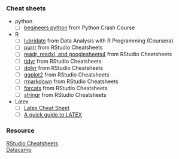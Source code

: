 ### Cheat sheets
- python
  - [ ] [begineers python](https://github.com/lc4695/CheatSheet/blob/main/beginners-python-cheat-sheets.pdf) from Python Crash Course
- R
  - [ ] [lubridate](https://github.com/lc4695/CheatSheet/blob/main/Dates%20and%20times%20with%20lubridate%20Cheat%20Sheet.pdf) from Data Analysis with R Programming (Coursera)
  - [ ] [purrr](https://github.com/lc4695/CheatSheet/blob/main/Apply%20functions%20with%20purrr%20cheatsheet.pdf) from RStudio Cheatsheets
  - [ ] [readr, readxl, and googlesheets4](https://github.com/lc4695/CheatSheet/blob/main/Data%20import%20with%20readr%2C%20readxl%2C%20and%20googlesheets4%20cheatsheet.pdf) from RStudio Cheatsheets
  - [ ] [tidyr](https://github.com/lc4695/CheatSheet/blob/main/Data%20tidying%20with%20tidyr%20cheatsheet.pdf) from RStudio Cheatsheets
  - [ ] [dplyr](https://github.com/lc4695/CheatSheet/blob/main/Data%20transformation%20with%20dplyr%20cheatsheet.pdf) from RStudio Cheatsheets
  - [ ] [ggplot2](https://github.com/lc4695/CheatSheet/blob/main/Data%20visualization%20with%20ggplot2%20cheatsheet.pdf) from RStudio Cheatsheets
  - [ ] [rmarkdown](https://github.com/lc4695/CheatSheet/blob/main/Dynamic%20documents%20with%20rmarkdown%20cheatsheet.pdf) from RStudio Cheatsheets
  - [ ] [forcats](https://github.com/lc4695/CheatSheet/blob/main/Factors%20with%20forcats%20cheatsheet.pdf) from RStudio Cheatsheets
  - [ ] [stringr](https://github.com/lc4695/CheatSheet/blob/main/String%20manipulation%20with%20stringr%20cheatsheet.pdf) from RStudio Cheatsheets
- Latex
  - [ ] [Latex Cheat Sheet]()
  - [ ] [A quick guide to LATEX]()

### Resource
[RStudio Cheatsheets](https://www.rstudio.com/resources/cheatsheets/)  
[Datacamp](https://www.datacamp.com/cheat-sheet)
